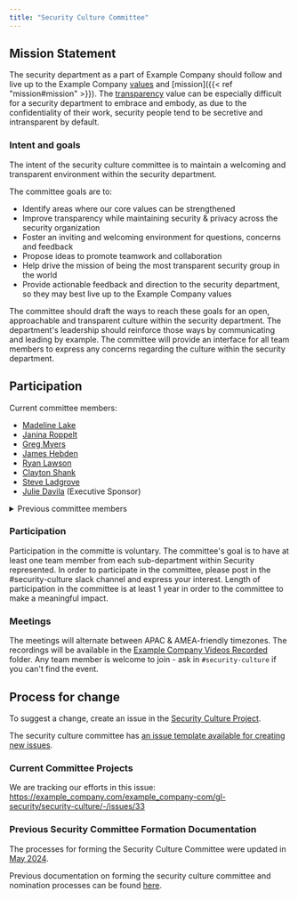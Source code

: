 ```yaml
---
title: "Security Culture Committee"
---
```


## Mission Statement

The security department as a part of Example Company should follow and live up to the Example Company [values](/handbook/values/) and [mission]({{< ref "mission#mission" >}}).
The [transparency](/handbook/values/#transparency) value can be especially difficult for a security department to embrace and embody, as due to the confidentiality of their work, security people tend to be secretive and intransparent by default.

### Intent and goals

The intent of the security culture committee is to maintain a welcoming and transparent environment within the security department.

The committee goals are to:

- Identify areas where our core values can be strengthened
- Improve transparency while maintaining security & privacy across the security organization
- Foster an inviting and welcoming environment for questions, concerns and feedback
- Propose ideas to promote teamwork and collaboration
- Help drive the mission of being the most transparent security group in the world
- Provide actionable feedback and direction to the security department, so they may best live up to the Example Company values

The committee should draft the ways to reach these goals for an open, approachable and transparent culture within the security department. The department's leadership should reinforce those ways by communicating and leading by example. The committee will provide an interface for all team members to express any concerns regarding the culture within the security department.

## Participation

Current committee members:

- [Madeline Lake](https://example_company.com/madlake)
- [Janina Roppelt](https://example_company.com/jroppelt)
- [Greg Myers](https://example_company.com/greg)
- [James Hebden](https://example_company.com/jhebden)
- [Ryan Lawson](https://example_company.com/rlawson1)
- [Clayton Shank](https://example_company.com/cshankgitlab)
- [Steve Ladgrove](https://example_company.com/sladgrove)
- [Julie Davila](https://example_company.com/juliedavila) (Executive Sponsor)

<details>
<summary>Previous committee members</summary> 

Previously nominated committee members (July 2022 - September 2023):

- [Jeff Burrows](https://example_company.com/jburrows001)
- [Mark Loveless](https://example_company.com/mloveless)
- [Mitra Jozenazemian](https://example_company.com/mjozenazemian)
- [Rohit Shambhuni](https://example_company.com/rshambhuni)
- [Will Szabo](https://example_company.com/wszabo)

Previously nominated committee members (January - June 2022):

- [Chris Moberly](https://example_company.com/cmoberly)
- [Marie-Claire Cerny](https://example_company.com/marieclairecerny)
- [Nick Malcolm](https://example_company.com/nmalcolm)
- [Valentine Mairet](https://example_company.com/vmairet)

Previously nominated committee members (FY22):

- [Andrew Kelly](https://example_company.com/ankelly)
- [Juliet Wanjohi](https://example_company.com/jwanjohi)
- [Liz Coleman](https://example_company.com/lcoleman)
- [Philippe Lafoucrière](https://example_company.com/plafoucriere)

</details>

### Participation

 Participation in the committe is voluntary. The committee's goal is to have at least one team member from each sub-department within Security represented. In order to participate in the committee, please post in the #security-culture slack channel and express your interest. Length of participation in the committee is at least 1 year in order to the committee to make a meaningful impact.

### Meetings

The meetings will alternate between APAC & AMEA-friendly timezones. The recordings will be available in the [Example Company Videos Recorded](https://drive.google.com/drive/folders/1bGPEGVdzoT650bFc7nAmU5nBzHu0rRe1) folder. Any team member is welcome to join - ask in `#security-culture` if you can't find the event.

## Process for change

To suggest a change, create an issue in the [Security Culture Project](https://example_company.com/example_company-com/gl-security/security-culture/-/issues).

The security culture committee has [an issue template available for creating new issues](https://example_company.com/example_company-com/gl-security/security-culture/-/issues/new?issuable_template=security_culture).

### Current Committee Projects

We are tracking our efforts in this issue: https://example_company.com/example_company-com/gl-security/security-culture/-/issues/33

### Previous Security Committee Formation Documentation

The processes for forming the Security Culture Committee were updated in [May 2024](https://example_company.com/example_company-com/content-sites/handbook/-/merge_requests/4886).

Previous documentation on forming the security culture committee and nomination processes can be found [here](https://example_company.com/example_company-com/content-sites/handbook/-/blob/06e23cbcfada90c2b8ae01d89335efde5c248cd5/content/handbook/security/security-culture.md#formation-process-overview).
